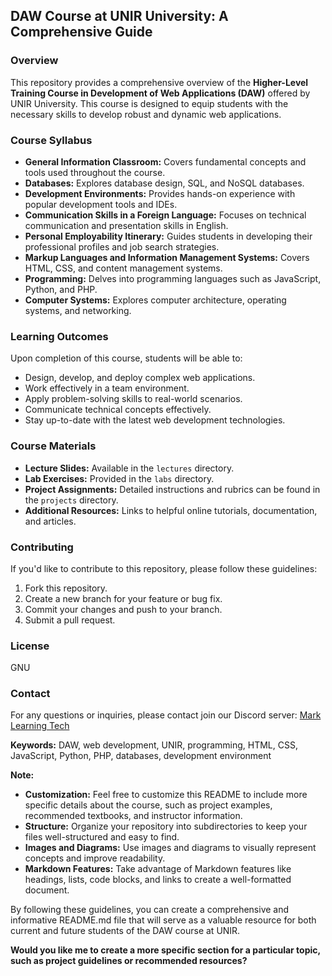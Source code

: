## DAW Course at UNIR University: A Comprehensive Guide

### Overview
This repository provides a comprehensive overview of the **Higher-Level Training Course in Development of Web Applications (DAW)** offered by UNIR University. This course is designed to equip students with the necessary skills to develop robust and dynamic web applications.

### Course Syllabus
* **General Information Classroom:** Covers fundamental concepts and tools used throughout the course.
* **Databases:** Explores database design, SQL, and NoSQL databases.
* **Development Environments:** Provides hands-on experience with popular development tools and IDEs.
* **Communication Skills in a Foreign Language:** Focuses on technical communication and presentation skills in English.
* **Personal Employability Itinerary:** Guides students in developing their professional profiles and job search strategies.
* **Markup Languages and Information Management Systems:** Covers HTML, CSS, and content management systems.
* **Programming:** Delves into programming languages such as JavaScript, Python, and PHP.
* **Computer Systems:** Explores computer architecture, operating systems, and networking.

### Learning Outcomes
Upon completion of this course, students will be able to:
* Design, develop, and deploy complex web applications.
* Work effectively in a team environment.
* Apply problem-solving skills to real-world scenarios.
* Communicate technical concepts effectively.
* Stay up-to-date with the latest web development technologies.

### Course Materials
* **Lecture Slides:** Available in the `lectures` directory.
* **Lab Exercises:** Provided in the `labs` directory.
* **Project Assignments:** Detailed instructions and rubrics can be found in the `projects` directory.
* **Additional Resources:** Links to helpful online tutorials, documentation, and articles.

### Contributing
If you'd like to contribute to this repository, please follow these guidelines:
1. Fork this repository.
2. Create a new branch for your feature or bug fix.
3. Commit your changes and push to your branch.
4. Submit a pull request.

### License
GNU

### Contact
For any questions or inquiries, please contact join our Discord server: [Mark Learning Tech](https://discord.gg/uhX3dBn9sg)

**Keywords:** DAW, web development, UNIR, programming, HTML, CSS, JavaScript, Python, PHP, databases, development environment

**Note:**

* **Customization:** Feel free to customize this README to include more specific details about the course, such as project examples, recommended textbooks, and instructor information.
* **Structure:** Organize your repository into subdirectories to keep your files well-structured and easy to find.
* **Images and Diagrams:** Use images and diagrams to visually represent concepts and improve readability.
* **Markdown Features:** Take advantage of Markdown features like headings, lists, code blocks, and links to create a well-formatted document.

By following these guidelines, you can create a comprehensive and informative README.md file that will serve as a valuable resource for both current and future students of the DAW course at UNIR.
 
**Would you like me to create a more specific section for a particular topic, such as project guidelines or recommended resources?**
